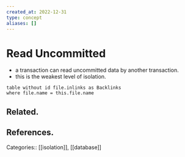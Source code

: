 ```yaml
---
created_at: 2022-12-31
type: concept
aliases: []
---
```


# Read Uncommitted

- a transaction can read uncommitted data by another transaction.
- this is the weakest level of isolation.

```dataview
table without id file.inlinks as Backlinks
where file.name = this.file.name
```

## Related.

## References.

Categories:: [[isolation]], [[database]]
